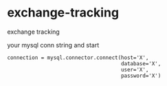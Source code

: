 # exchange-tracking
exchange tracking 


your mysql conn string and start

    connection = mysql.connector.connect(host='X',
                                         database='X',
                                         user='X',
                                         password='X')
